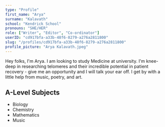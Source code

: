 ```yaml
---
type: "Profile"
first_name: "Arya"
surname: "Kalavath"
school: "Kendrick School"
pronouns: "SHE/HER"
role: ["Writer", "Editor", "Co-ordinator"]
userID: "cd917bfa-a33b-48f6-8279-a276a2811800"
slug: "/profiles/cd917bfa-a33b-48f6-8279-a276a2811800"
profile_picture: "Arya Kalavath.jpeg"
---
```


Hey folks, I'm Arya. I am looking to study Medicine at university. I'm knee-deep in researching telomeres and their incredible potential in patient recovery - give me an opportunity and I will talk your ear off. I get by with a little help from music, poetry, and art.

## A-Level Subjects

- Biology
- Chemistry
- Mathematics
- Music
    
